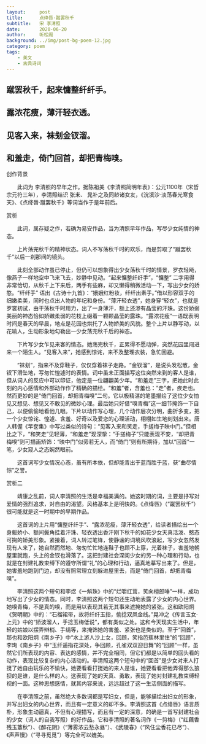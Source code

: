 ```yaml
---
layout:     post
title:      点绛唇·蹴罢秋千
subtitle:   宋 李清照
date:       2020-06-20
author:     听松阁
background: ../img/post-bg-poem-12.jpg
category: poem
tags:
    - 美文
    - 古典诗词
---
```


## 蹴罢秋千，起来慵整纤纤手。
## 露浓花瘦，薄汗轻衣透。
## 见客入来，袜刬金钗溜。
## 和羞走，倚门回首，却把青梅嗅。



创作背景

　　此词为 李清照的早年之作。据陈祖美《李清照简明年表》：公元1100年（宋哲宗元符三年），李清照结识 张耒、 晁补之及同龄诸女友，《浣溪沙·淡荡春光寒食天》、《点绛唇·蹴罢秋千》等词当作于是年前后。 



赏析

　　此词，属存疑之作，若确为易安作品，当为清照早年作品，写尽少女纯情的神态。

　　上片荡完秋千的精神状态。词人不写荡秋千时的欢乐，而是剪取了“蹴罢秋千”以后一刹那间的镜头。

　　此刻全部动作虽已停止，但仍可以想象得出少女荡秋千时的情景，罗衣轻飏，像燕子一样地空中飞来飞去，妙静中见动。“起来慵整纤纤手”，“慵整” 二字用得非常恰切，从秋千上下来后，两手有些麻，却又懒得稍微活动一下，写出少女的娇憨。“纤纤手” 语出《古诗十九首》：“娥娥红粉妆，纤纤出素手。”借以形容双手的细嫩柔美，同时也点出人物的年纪和身份。“薄汗轻衣透”，她身穿“轻衣”，也就是罗裳初试，由干荡秋千时用力，出了一身薄汗，额上还渗有晶莹的汗珠。这份娇弱美丽的神态恰如娇嫩柔弱的花枝上缀着一颗颗晶莹的露珠。“露浓花瘦”一语既表明时间是春天的早晨，地点是花园也烘托了人物娇美的风貌。整个上片以静写动，以花喻人，生动形象地勾勒出一少女荡完秋千后的神态。

　　下片写少女乍见来客的情态。她荡完秋千，正累得不愿动弹，突然花园里闯进来一个陌生人。“见客入来”，她感到惊诧，来不及整理衣装，急忙回避。

　　“袜刬”，指来不及穿鞋子，仅仅穿着袜子走路。“金钗溜”，是说头发松散，金钗下滑坠地，写匆忙惶遽时的表情。词中虽未正面描写这位突然来到的客人是谁，但从词人的反应中可以印证，他定是一位翩翩美少年。“和羞走”三字，把她此时此刻的内心感情和外部动作作了精确的描绘。“和羞”者，含羞也：“走”者，疾走也。然而更妙的是“倚门回首，却把青梅嗅”二句。它以极精湛的笔墨描绘了这位少女怕见又想见、想见又不敢见的微妙心理。最后她只好借“嗅青梅”这一细节掩饰一下自己，以便偷偷地看他几眼。下片以动作写心理，几个动作层次分明，曲折多变，把一个少女惊诧、惶遽、含羞、好奇以及爱恋的心理活动，栩栩如生地刻划出来。唐人韩偓《竿奁集》中写过类似的诗句：“见客入来和笑走，手搓梅子映中门。”但相比之下，“和笑走”见轻薄，“和羞走”现深挚：“手搓梅子”只能表现不安，“却把青梅嗅”则可描画矫饰：“映中门”似旁若无人，而“倚门”则有所期待，加以“回首”一笔，少女窥人之态婉然眼前。

　　这首词写少女情况心态，虽有所本依，但却能青出于蓝而胜于蓝，获“曲尽情悰”之誉。







赏析二

　　靖康之乱前，词人李清照的生活是幸福美满的。她这时期的词，主要是抒写对爱情的强烈追求，对自由的渴望。风格基本上是明快的。《点绛唇》（“蹴罢秋千”）很可能就是这一时期中的早期作品。

　　这首词的上片用“慵整纤纤手”、“露浓花瘦，薄汗轻衣透”，给读者描绘出一个身躯娇小、额间鬓角挂着汗珠、轻衣透出香汗刚下秋千的如花少女天真活泼、憨态可掬的娇美形象。紧接着，词人转过笔锋，使静谧的词境风吹浪起，写少女忽然发现有人来了，她自然而然地、匆匆忙忙地连鞋子也顾不上穿，光着袜子，害羞地朝屋里就跑，头上的金钗也滑落了。这把封建社会深闺少女的另一种心理和行动，也就是在封建礼教束缚下的遵守所谓“礼”的心理和行动，逼真地摹写出来了。但是，她害羞地跑到门边，却没有照常理立刻躲进屋里去，而是“倚门回首，却把青梅嗅”。

　　李清照这两个短句和李煜《一斛珠》中的“烂嚼红茸，笑向檀郎唾”一样，成功地写出了少女的情态。同时，李清照这两个短句还生动地表露了少女的内心世界。她嗅青梅，不是真的嗅，而是用以表现其若无其事来遮掩她的紧张。这和欧阳炯《贺明朝》中的：“石榴裙带，故将纤纤玉指，偷捻双凤金线。”晃冲之《传言玉女·上元》中的“娇波溜人，手捻玉梅低说”，都有类似之处。这和今天现实生活中，年轻的姑娘以摆弄辫梢、手绢等，来掩饰她的害羞、紧张也是类似的。至于“回首”，那也和欧阳炯《南乡子》中“水上游人沙上女，回顾，笑指芭蕉林里住”的“回顾”，李珣《南乡子》中“玉纤遥指花深处，争回顾，孔雀双双迎日舞”的“回顾”一样，虽然它们所表现的内容、表达的感情，并不完全相同，但它们都是以简单的回头看的动作，表现比较复杂的内心活动的。李清照这两个短句中的“回首”是少女对来人打搅了她自由玩乐的不愉快，她要看看打搅她的来人是谁，她要看看把他弄得那么狼狈的是谁，是什么样的人。这表现了她的天真、勇敢，表现了她对封建礼教束缚轻视的一面。这种思想感情，就其内容来说，远远超过了这一生活侧面的描写。

　　在李清照之前，虽然绝大多数词都是写妇女，但是，能够描绘出妇女的形象，并写出妇女的内心世界，而且有一定意义的却不多。李清照这首《点绛唇》语言质朴，形象生动逼真，不但有心理描写，而且有一定的深意，的确是一首写封建社会的少女（词人的自我写照）的好作品。它和李清照的著名词作《一剪梅》（“红藕香残玉簟秋”）、《醉花阴》（“薄雾浓云愁永昼”）、《武陵春》（“风住尘香花已尽”）、《声声慢》（“寻寻觅觅”）等完全可以媲美。
